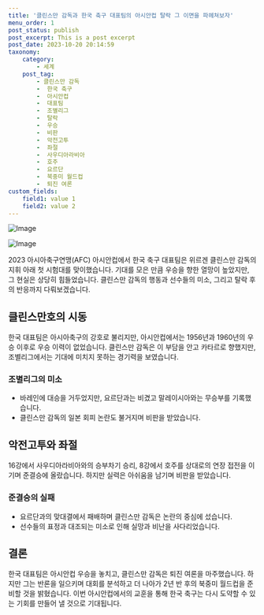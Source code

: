 ```yaml
---
title: '클린스만 감독과 한국 축구 대표팀의 아시안컵 탈락 그 이면을 파헤쳐보자'
menu_order: 1
post_status: publish
post_excerpt: This is a post excerpt
post_date: 2023-10-20 20:14:59
taxonomy:
    category:
        - 세계
    post_tag:
        - 클린스만 감독
        -  한국 축구
        -  아시안컵
        -  대표팀
        -  조별리그
        -  탈락
        -  우승
        -  비판
        -  악전고투
        -  좌절
        -  사우디아라비아
        -  호주
        -  요르단
        -  북중미 월드컵
        -  퇴진 여론
custom_fields:
    field1: value 1
    field2: value 2
---
```


![Image](https://imgnews.pstatic.net/image/079/2024/02/07/0003861548_001_20240207095401179.jpg?type=w647)

![Image](https://imgnews.pstatic.net/image/079/2024/02/07/0003861548_002_20240207095401223.jpg?type=w647)


2023 아시아축구연맹(AFC) 아시안컵에서 한국 축구 대표팀은 위르겐 클린스만 감독의 지휘 아래 첫 시험대를 맞이했습니다. 기대를 모은 만큼 우승을 향한 열망이 높았지만, 그 현실은 상당히 힘들었습니다. 클린스만 감독의 행동과 선수들의 미소, 그리고 탈락 후의 반응까지 다뤄보겠습니다.

## 클린스만호의 시동

한국 대표팀은 아시아축구의 강호로 불리지만, 아시안컵에서는 1956년과 1960년의 우승 이후로 우승 이력이 없었습니다. 클린스만 감독은 이 부담을 안고 카타르로 향했지만, 조별리그에서는 기대에 미치지 못하는 경기력을 보였습니다.

### 조별리그의 미소

- 바레인에 대승을 거두었지만, 요르단과는 비겼고 말레이시아와는 무승부를 기록했습니다.
- 클린스만 감독의 일본 회피 논란도 불거지며 비판을 받았습니다.

## 악전고투와 좌절

16강에서 사우디아라비아와의 승부차기 승리, 8강에서 호주를 상대로의 연장 접전을 이기며 준결승에 올랐습니다. 하지만 실력은 아쉬움을 남기며 비판을 받았습니다.

### 준결승의 실패

- 요르단과의 맞대결에서 패배하며 클린스만 감독은 논란의 중심에 섰습니다.
- 선수들의 표정과 대조되는 미소로 인해 실망과 비난을 사다리었습니다.

## 결론

한국 대표팀은 아시안컵 우승을 놓치고, 클린스만 감독은 퇴진 여론을 마주했습니다. 하지만 그는 반론을 일으키며 대회를 분석하고 더 나아가 2년 반 후의 북중미 월드컵을 준비할 것을 밝혔습니다. 이번 아시안컵에서의 교훈을 통해 한국 축구는 다시 도약할 수 있는 기회를 만들어 낼 것으로 기대됩니다.
